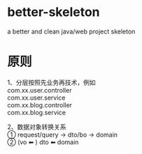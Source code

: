 # better-skeleton
a better and clean java/web project skeleton


# 原则
1、分层按照先业务再技术，例如  <br/>
com.xx.user.controller <br/>
com.xx.user.service <br/>
com.xx.blog.controller <br/>
com.xx.blog.service

2、数据对象转换关系 <br/>
① request/query → dto/bo → domain <br/>
② (vo ⬅ ) dto ⬅ domain 
